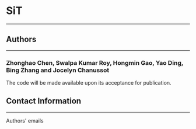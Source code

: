 # SiT
----------
## Authors
----------
### Zhonghao Chen, Swalpa Kumar Roy, Hongmin Gao, Yao Ding, Bing Zhang and Jocelyn Chanussot

The code will be made available upon its acceptance for publication.

  
  ## Contact Information
  ----------
 Authors' emails
  

